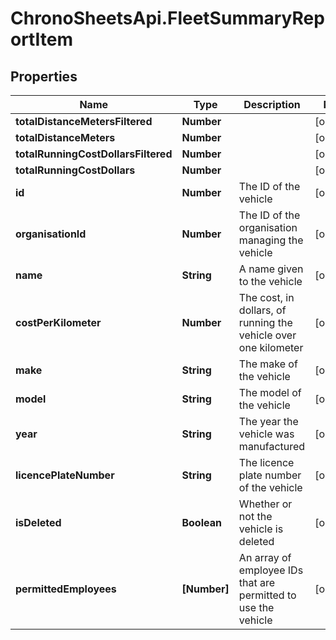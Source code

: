# ChronoSheetsApi.FleetSummaryReportItem

## Properties

Name | Type | Description | Notes
------------ | ------------- | ------------- | -------------
**totalDistanceMetersFiltered** | **Number** |  | [optional] 
**totalDistanceMeters** | **Number** |  | [optional] 
**totalRunningCostDollarsFiltered** | **Number** |  | [optional] 
**totalRunningCostDollars** | **Number** |  | [optional] 
**id** | **Number** | The ID of the vehicle | [optional] 
**organisationId** | **Number** | The ID of the organisation managing the vehicle | [optional] 
**name** | **String** | A name given to the vehicle | [optional] 
**costPerKilometer** | **Number** | The cost, in dollars, of running the vehicle over one kilometer | [optional] 
**make** | **String** | The make of the vehicle | [optional] 
**model** | **String** | The model of the vehicle | [optional] 
**year** | **String** | The year the vehicle was manufactured | [optional] 
**licencePlateNumber** | **String** | The licence plate number of the vehicle | [optional] 
**isDeleted** | **Boolean** | Whether or not the vehicle is deleted | [optional] 
**permittedEmployees** | **[Number]** | An array of employee IDs that are permitted to use the vehicle | [optional] 


